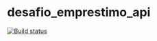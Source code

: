# desafio_emprestimo_api

[![Build status](https://ci.appveyor.com/api/projects/status/w8rcsg5j16t1ipd8/branch/master?svg=true&passingText=master%20-%20OK)](https://ci.appveyor.com/project/renatoavila/bookstorechallenge-backend/branch/master)

 
